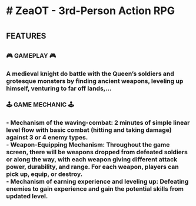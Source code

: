 <h1> # ZeaOT - 3rd-Person Action RPG <h1>
<h2> FEATURES <h2>
<h3>🎮 GAMEPLAY 🎮<h3>
A medieval knight do battle with the Queen’s soldiers and grotesque monsters by finding ancient weapons, leveling up himself, venturing to far off lands,... 
<h3>🕹 GAME MECHANIC 🕹<h3>
- Mechanism of the waving-combat: 2 minutes of simple linear level flow with basic combat (hitting and taking damage) against 3 or 4 enemy types.
<br>- Weapon-Equipping Mechanism: Throughout the game screen, there will be weapons dropped from defeated soldiers or along the way, with each weapon giving different attack power, durability, and range. For each weapon, players can pick up, equip, or destroy.
<br>- Mechanism of earning experience and leveling up: Defeating enemies to gain experience and gain the potential skills from updated level.
